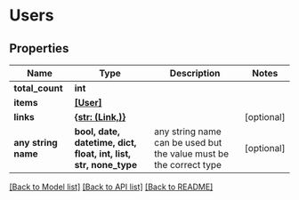 # Users


## Properties
Name | Type | Description | Notes
------------ | ------------- | ------------- | -------------
**total_count** | **int** |  | 
**items** | [**[User]**](User.md) |  | 
**links** | [**{str: (Link,)}**](Link.md) |  | [optional] 
**any string name** | **bool, date, datetime, dict, float, int, list, str, none_type** | any string name can be used but the value must be the correct type | [optional]

[[Back to Model list]](../README.md#documentation-for-models) [[Back to API list]](../README.md#documentation-for-api-endpoints) [[Back to README]](../README.md)


